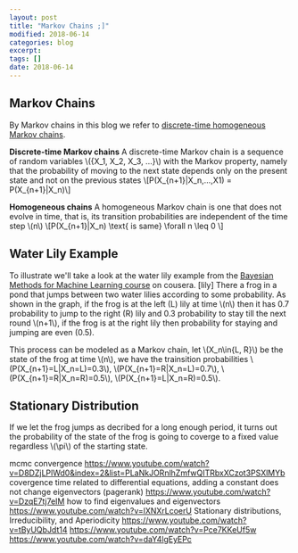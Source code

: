 ```yaml
---
layout: post
title: "Markov Chains ;]"
modified: 2018-06-14
categories: blog
excerpt:
tags: []
date: 2018-06-14
---
```


## Markov Chains
By Markov chains in this blog we refer to [discrete-time homogeneous Markov chains](https://en.wikipedia.org/wiki/Markov_chain#Discrete-time_Markov_chain).

**Discrete-time Markov chains** 
A discrete-time Markov chain is a sequence of random variables \\(\{X_1, X_2, X_3, ...\}\\) with the Markov property, namely that the probability of moving to the next state depends only on the present state and not on the previous states
\\[P(X_{n+1}|X_n,…,X1) = P(X_{n+1}|X_n)\\]

**Homogeneous chains**
A homogeneous Markov chain is one that does not evolve in time, that is, its transition probabilities are independent of the time step \\(n\\)
\\[P(X_{n+1}|X_n) \text{ is same} \forall n \leq 0 \\]

## Water Lily Example
To illustrate we'll take a look at the water lily example from the [Bayesian Methods for Machine Learning course](https://www.coursera.org/learn/bayesian-methods-in-machine-learning) on cousera.
[lily]
There a frog in a pond that jumps between two water lilies according to some probability. As shown in the graph, if the frog is at the left (L) lily at time \\(n\\) then it has 0.7 probability to jump to the right (R) lily and 0.3 probability to stay till the next round \\(n+1\\), if the frog is at the right lily then probability for staying and jumping are even (0.5).

This process can be modeled as a Markov chain, let \\(X_n\in\{L, R\}\\) be the state of the frog at time \\(n\\), we have the trainsition probabilities \\(P(X_{n+1}=L|X_n=L)=0.3\\), \\(P(X_{n+1}=R|X_n=L)=0.7\\), \\(P(X_{n+1}=R|X_n=R)=0.5\\), \\(P(X_{n+1}=L|X_n=R)=0.5\\).

## Stationary Distribution
If we let the frog jumps as decribed for a long enough period, it turns out the probability of the state of the frog is going to coverge to a fixed value regardless \\(\pi\\) of the starting state. 

mcmc convergence https://www.youtube.com/watch?v=D8DZjLPlWd0&index=2&list=PLaNkJORnlhZmfwQITRbxXCzot3PSXlMYb
covergence time related to differential equations, adding a constant does not change eigenvectors (pagerank) https://www.youtube.com/watch?v=DzqE7tj7eIM
how to find eigenvalues and eigenvectors https://www.youtube.com/watch?v=lXNXrLcoerU
Stationary distributions, Irreducibility, and Aperiodicity https://www.youtube.com/watch?v=tByUQbJdt14  https://www.youtube.com/watch?v=Pce7KKeUf5w https://www.youtube.com/watch?v=daY4lgEyEPc
